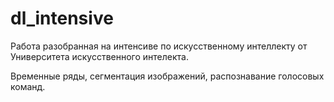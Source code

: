# dl_intensive

Работа разобранная на интенсиве по искусственному интеллекту от Университета искусственного интелекта.

Временные ряды, сегментация изображений, распознавание голосовых команд.
